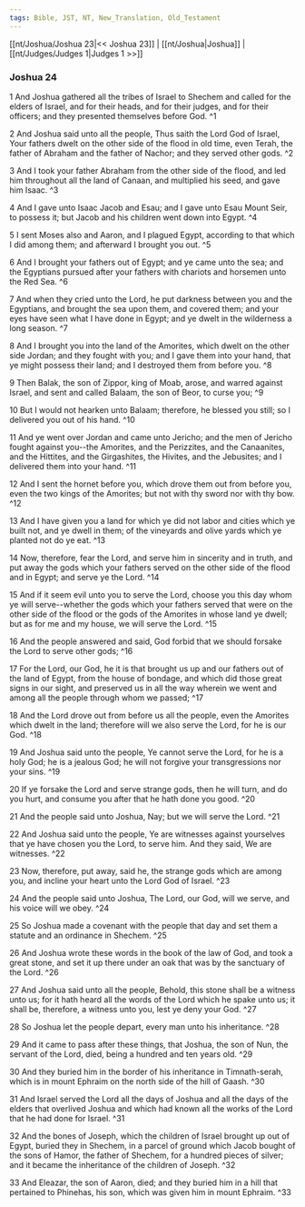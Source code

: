 ```yaml
---
tags: Bible, JST, NT, New_Translation, Old_Testament
---
```


[[nt/Joshua/Joshua 23|<< Joshua 23]] | [[nt/Joshua|Joshua]] | [[nt/Judges/Judges 1|Judges 1 >>]]

### Joshua 24

1 And Joshua gathered all the tribes of Israel to Shechem and called for the elders of Israel, and for their heads, and for their judges, and for their officers; and they presented themselves before God.  ^1

2 And Joshua said unto all the people, Thus saith the Lord God of Israel, Your fathers dwelt on the other side of the flood in old time, even Terah, the father of Abraham and the father of Nachor; and they served other gods.  ^2

3 And I took your father Abraham from the other side of the flood, and led him throughout all the land of Canaan, and multiplied his seed, and gave him Isaac.  ^3

4 And I gave unto Isaac Jacob and Esau; and I gave unto Esau Mount Seir, to possess it; but Jacob and his children went down into Egypt.  ^4

5 I sent Moses also and Aaron, and I plagued Egypt, according to that which I did among them; and afterward I brought you out.  ^5

6 And I brought your fathers out of Egypt; and ye came unto the sea; and the Egyptians pursued after your fathers with chariots and horsemen unto the Red Sea.  ^6

7 And when they cried unto the Lord, he put darkness between you and the Egyptians, and brought the sea upon them, and covered them; and your eyes have seen what I have done in Egypt; and ye dwelt in the wilderness a long season.  ^7

8 And I brought you into the land of the Amorites, which dwelt on the other side Jordan; and they fought with you; and I gave them into your hand, that ye might possess their land; and I destroyed them from before you.  ^8

9 Then Balak, the son of Zippor, king of Moab, arose, and warred against Israel, and sent and called Balaam, the son of Beor, to curse you;  ^9

10 But I would not hearken unto Balaam; therefore, he blessed you still; so I delivered you out of his hand.  ^10

11 And ye went over Jordan and came unto Jericho; and the men of Jericho fought against you\--the Amorites, and the Perizzites, and the Canaanites, and the Hittites, and the Girgashites, the Hivites, and the Jebusites; and I delivered them into your hand.  ^11

12 And I sent the hornet before you, which drove them out from before you, even the two kings of the Amorites; but not with thy sword nor with thy bow.  ^12

13 And I have given you a land for which ye did not labor and cities which ye built not, and ye dwell in them; of the vineyards and olive yards which ye planted not do ye eat.  ^13

14 Now, therefore, fear the Lord, and serve him in sincerity and in truth, and put away the gods which your fathers served on the other side of the flood and in Egypt; and serve ye the Lord.  ^14

15 And if it seem evil unto you to serve the Lord, choose you this day whom ye will serve\--whether the gods which your fathers served that were on the other side of the flood or the gods of the Amorites in whose land ye dwell; but as for me and my house, we will serve the Lord.  ^15

16 And the people answered and said, God forbid that we should forsake the Lord to serve other gods;  ^16

17 For the Lord, our God, he it is that brought us up and our fathers out of the land of Egypt, from the house of bondage, and which did those great signs in our sight, and preserved us in all the way wherein we went and among all the people through whom we passed;  ^17

18 And the Lord drove out from before us all the people, even the Amorites which dwelt in the land; therefore will we also serve the Lord, for he is our God.  ^18

19 And Joshua said unto the people, Ye cannot serve the Lord, for he is a holy God; he is a jealous God; he will not forgive your transgressions nor your sins.  ^19

20 If ye forsake the Lord and serve strange gods, then he will turn, and do you hurt, and consume you after that he hath done you good.  ^20

21 And the people said unto Joshua, Nay; but we will serve the Lord.  ^21

22 And Joshua said unto the people, Ye are witnesses against yourselves that ye have chosen you the Lord, to serve him. And they said, We are witnesses.  ^22

23 Now, therefore, put away, said he, the strange gods which are among you, and incline your heart unto the Lord God of Israel.  ^23

24 And the people said unto Joshua, The Lord, our God, will we serve, and his voice will we obey.  ^24

25 So Joshua made a covenant with the people that day and set them a statute and an ordinance in Shechem.  ^25

26 And Joshua wrote these words in the book of the law of God, and took a great stone, and set it up there under an oak that was by the sanctuary of the Lord.  ^26

27 And Joshua said unto all the people, Behold, this stone shall be a witness unto us; for it hath heard all the words of the Lord which he spake unto us; it shall be, therefore, a witness unto you, lest ye deny your God.  ^27

28 So Joshua let the people depart, every man unto his inheritance.  ^28

29 And it came to pass after these things, that Joshua, the son of Nun, the servant of the Lord, died, being a hundred and ten years old.  ^29

30 And they buried him in the border of his inheritance in Timnath-serah, which is in mount Ephraim on the north side of the hill of Gaash.  ^30

31 And Israel served the Lord all the days of Joshua and all the days of the elders that overlived Joshua and which had known all the works of the Lord that he had done for Israel.  ^31

32 And the bones of Joseph, which the children of Israel brought up out of Egypt, buried they in Shechem, in a parcel of ground which Jacob bought of the sons of Hamor, the father of Shechem, for a hundred pieces of silver; and it became the inheritance of the children of Joseph.  ^32

33 And Eleazar, the son of Aaron, died; and they buried him in a hill that pertained to Phinehas, his son, which was given him in mount Ephraim.  ^33

 
